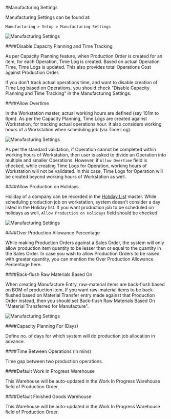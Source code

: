 <!-- add-breadcrumbs -->
#Manufacturing Settings

Manufacturing Settings can be found at:

`Manufacturing > Setup > Manufacturing Settings`

<img class="screenshot" alt="Manufacturing Settings" src="{{docs_base_url}}/assets/img/manufacturing/manufacturing-settings-1.png">

####Disable Capacity Planning and Time Tracking

As per Capacity Planning feature, when Production Order is created for an item, for each Operation, Time Log is created. Based on actual Operation Time, Time Logs is updated. This also provides total Operations Cost against Production Order.

If you don't track actual operations time, and want to disable creation of Time Log based on Operations, you should check "Disable Capacity Planning and Time Tracking" in the Manufacturing Settings.

####Allow Overtime

In the Workstation master, actual working hours are defined (say 101m to 6pm). As per the Capacity Planning, Time Logs are created against Workstation, for tracking actual operations hour. It also considers working hours of a Workstation when scheduling job (via Time Log). 

<img class="screenshot" alt="Manufacturing Settings" src="{{docs_base_url}}/assets/img/articles/manufacturing-settings-2.png">

As per the standard validation, if Operation cannot be completed within working hours of Workstation, then user is asked to divide an Operation into multiple and smaller Operations. However, if `Allow Overtime` field is checked, while creating Time Logs for Operation, working hours of Workstation will not be validated. In this case, Time Logs for Operation will be created beyond working hours of Workstation as well.

####Allow Production on Holidays

Holiday of a company can be recorded in the [Holiday List]({{docs_base_url}}/user/manual/en/human-resources/) master. While scheduling production job on workstation, system doesn't consider a day listed in the Holiday list. If you want production job to be scheduled on holidays as well, `Allow Production on Holidays` field should be checked.

<img class="screenshot" alt="Manufacturing Settings" src="{{docs_base_url}}/assets/img/articles/manufacturing-settings-3.png">

####Over Production Allowance Percentage

While making Production Orders against a Sales Order, the system will only allow production item quantity to be lesser than or equal to the quantity in the Sales Order. In case you wish to allow Production Orders to be raised with greater quantity, you can mention the Over Production Allowance Percentage here.

####Back-flush Raw Materials Based On

When creating Manufacture Entry, raw-material items are back-flush based on BOM of production item. If you want raw-material items to be back-flushed based on Material Transfer entry made against that Production Order instead, then you should set Back-flush Raw Materials Based On "Material Transferred for Manufacture".

<img class="screenshot" alt="Manufacturing Settings" src="{{docs_base_url}}/assets/img/articles/manufacturing-settings-4.png">

####Capacity Planning For (Days)

Define no. of days for which system will do production job allocation in advance.

####Time Between Operations (in mins)

Time gap between two production operations.

####Default Work In Progress Warehouse

This Warehouse will be auto-updated in the Work In Progress Warehouse field of Production Order.

####Default Finished Goods Warehouse

This Warehouse will be auto-updated in the Work In Progress Warehouse field of Production Order.
